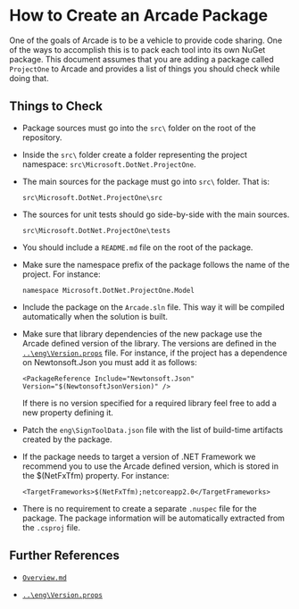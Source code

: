 # How to Create an Arcade Package

One of the goals of Arcade is to be a vehicle to provide code sharing. One of the ways to accomplish this is to pack each tool into its own NuGet package. This document assumes that you are adding a package called `ProjectOne` to Arcade and provides a list of things you should check while doing that.

## Things to Check

- Package sources must go into the `src\` folder on the root of the repository.

- Inside the `src\` folder create a folder representing the project namespace: `src\Microsoft.DotNet.ProjectOne`.

- The main sources for the package must go into `src\` folder. That is:

  `src\Microsoft.DotNet.ProjectOne\src`

- The sources for unit tests should go side-by-side with the main sources.

  `src\Microsoft.DotNet.ProjectOne\tests`

- You should include a `README.md` file on the root of the package.

- Make sure the namespace prefix of the package follows the name of the project. For instance:

  `namespace Microsoft.DotNet.ProjectOne.Model`

- Include the package on the `Arcade.sln` file. This way it will be compiled automatically when the solution is built.

- Make sure that library dependencies of the new package use the Arcade defined version of the library. The versions are defined in the [`..\eng\Version.props`](../eng/Versions.props) file. For instance, if the project has a dependence on Newtonsoft.Json you must add it as follows:

  `<PackageReference Include="Newtonsoft.Json" Version="$(NewtonsoftJsonVersion)" />`

  If there is no version specified for a required library feel free to add a new property defining it.

- Patch the `eng\SignToolData.json` file with the list of build-time artifacts created by the package. 

- If the package needs to target a version of .NET Framework we recommend you to use the Arcade defined version, which is stored in the $(NetFxTfm) property. For instance:

  `<TargetFrameworks>$(NetFxTfm);netcoreapp2.0</TargetFrameworks>`

- There is no requirement to create a separate `.nuspec` file for the package. The package information will be automatically extracted from the `.csproj` file.

## Further References

- [`Overview.md`](Overview.md)

- [`..\eng\Version.props`](../eng/Versions.props)

  
